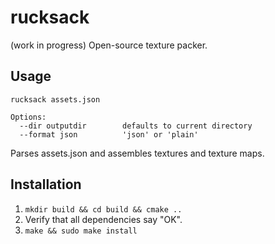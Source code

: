 # rucksack

(work in progress) Open-source texture packer.

## Usage

```
rucksack assets.json

Options:
  --dir outputdir        defaults to current directory
  --format json          'json' or 'plain'
```

Parses assets.json and assembles textures and texture maps.

## Installation

1. `mkdir build && cd build && cmake ..`
2. Verify that all dependencies say "OK".
3. `make && sudo make install`
